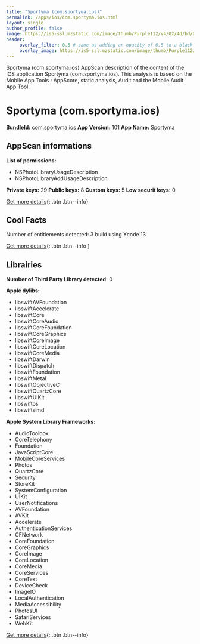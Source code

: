 ```yaml
---
title: "Sportyma (com.sportyma.ios)"
permalink: /apps/ios/com.sportyma.ios.html
layout: single
author_profile: false
image: https://is5-ssl.mzstatic.com/image/thumb/Purple112/v4/02/4d/bd/024dbdfb-d66b-9f5c-be90-2311a3843159/AppIcon-0-0-1x_U007emarketing-0-0-0-10-0-0-sRGB-0-0-0-GLES2_U002c0-512MB-85-220-0-0.png/512x512bb.jpg
header: 
     overlay_filter: 0.5 # same as adding an opacity of 0.5 to a black background
     overlay_image: https://is5-ssl.mzstatic.com/image/thumb/Purple112/v4/02/4d/bd/024dbdfb-d66b-9f5c-be90-2311a3843159/AppIcon-0-0-1x_U007emarketing-0-0-0-10-0-0-sRGB-0-0-0-GLES2_U002c0-512MB-85-220-0-0.png/512x512bb.jpg
---
```

Sportyma (com.sportyma.ios) AppScan description of the content of the iOS application Sportyma (com.sportyma.ios). This analysis is based on the Mobile App Tools : AppScore, static analysis, Audit and the Mobile Audit App Tool.

# Sportyma (com.sportyma.ios)

**BundleId:** com.sportyma.ios
**App Version:** 101
**App Name:** Sportyma


## AppScan informations 

**List of permissions:** 
- NSPhotoLibraryUsageDescription
- NSPhotoLibraryAddUsageDescription
  
  
**Private keys:** 29
**Public keys:** 8
**Custom keys:** 5
**Low securit keys:** 0
  
[Get more details](/pricing.html){: .btn .btn--info}

## Cool Facts

Number of entitlements detected: 3
build using Xcode 13
  
[Get more details](/pricing.html){: .btn .btn--info }

## Librairies 
**Number of Third Party Library detected:** 0


**Apple dylibs:**
- libswiftAVFoundation
- libswiftAccelerate
- libswiftCore
- libswiftCoreAudio
- libswiftCoreFoundation
- libswiftCoreGraphics
- libswiftCoreImage
- libswiftCoreLocation
- libswiftCoreMedia
- libswiftDarwin
- libswiftDispatch
- libswiftFoundation
- libswiftMetal
- libswiftObjectiveC
- libswiftQuartzCore
- libswiftUIKit
- libswiftos
- libswiftsimd


**Apple System Library Frameworks:**
- AudioToolbox
- CoreTelephony
- Foundation
- JavaScriptCore
- MobileCoreServices
- Photos
- QuartzCore
- Security
- StoreKit
- SystemConfiguration
- UIKit
- UserNotifications
- AVFoundation
- AVKit
- Accelerate
- AuthenticationServices
- CFNetwork
- CoreFoundation
- CoreGraphics
- CoreImage
- CoreLocation
- CoreMedia
- CoreServices
- CoreText
- DeviceCheck
- ImageIO
- LocalAuthentication
- MediaAccessibility
- PhotosUI
- SafariServices
- WebKit


  
[Get more details](/pricing.html){: .btn .btn--info}

